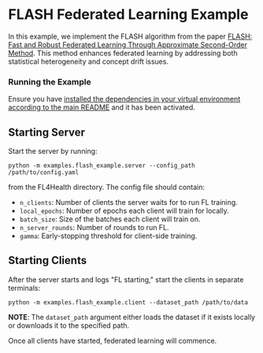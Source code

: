 # FLASH Federated Learning Example

In this example, we implement the FLASH algorithm from the paper [FLASH: Fast and Robust Federated Learning Through Approximate Second-Order Method](https://proceedings.mlr.press/v202/panchal23a/panchal23a.pdf). This method enhances federated learning by addressing both statistical heterogeneity and concept drift issues.

### Running the Example

Ensure you have [installed the dependencies in your virtual environment according to the main README](/README.md#development-requirements) and it has been activated.

## Starting Server

Start the server by running:
```
python -m examples.flash_example.server --config_path /path/to/config.yaml
```
from the FL4Health directory. The config file should contain:
* `n_clients`: Number of clients the server waits for to run FL training.
* `local_epochs`: Number of epochs each client will train for locally.
* `batch_size`: Size of the batches each client will train on.
* `n_server_rounds`: Number of rounds to run FL.
* `gamma`: Early-stopping threshold for client-side training.

## Starting Clients

After the server starts and logs "FL starting," start the clients in separate terminals:
```
python -m examples.flash_example.client --dataset_path /path/to/data
```
**NOTE**: The `dataset_path` argument either loads the dataset if it exists locally or downloads it to the specified path.

Once all clients have started, federated learning will commence.
